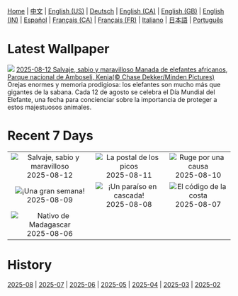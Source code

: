 [Home](../README.md) | [中文](zh-CN.md) | [English (US)](en-US.md) | [Deutsch](de-DE.md) | [English (CA)](en-CA.md) | [English (GB)](en-GB.md) | [English (IN)](en-IN.md) | [Español](es-ES.md) | [Français (CA)](fr-CA.md) | [Français (FR)](fr-FR.md) | [Italiano](it-IT.md) | [日本語](ja-JP.md) | [Português](pt-BR.md)

# Latest Wallpaper
![](https://www.bing.com/th?id=OHR.KenyaElephants_ES-ES4146810031_UHD.jpg)
[2025-08-12 Salvaje, sabio y maravilloso Manada de elefantes africanos, Parque nacional de Amboseli, Kenia(© Chase Dekker/Minden Pictures)](https://www.bing.com/th?id=OHR.KenyaElephants_ES-ES4146810031_UHD.jpg)
Orejas enormes y memoria prodigiosa: los elefantes son mucho más que gigantes de la sabana. Cada 12 de agosto se celebra el Día Mundial del Elefante, una fecha para concienciar sobre la importancia de proteger a estos majestuosos animales.

# Recent 7 Days
|  |  |  |
|:---:|:---:|:---:|
| ![](https://www.bing.com/th?id=OHR.KenyaElephants_ES-ES4146810031_400x240.jpg "Salvaje, sabio y maravilloso") 2025-08-12 | ![](https://www.bing.com/th?id=OHR.SantaMaddalena_ES-ES3834895860_400x240.jpg "La postal de los picos") 2025-08-11 | ![](https://www.bing.com/th?id=OHR.LionessKenya_ES-ES3481015675_400x240.jpg "Ruge por una causa") 2025-08-10 |
| ![](https://www.bing.com/th?id=OHR.SanSebastianBigWeek_ES-ES3382774844_400x240.jpg "¡Una gran semana!") 2025-08-09 | ![](https://www.bing.com/th?id=OHR.IguazuArgentina_ES-ES1410228495_400x240.jpg "¡Un paraíso en cascada!") 2025-08-08 | ![](https://www.bing.com/th?id=OHR.GasparillaLight_ES-ES4564834622_400x240.jpg "El código de la costa") 2025-08-07 |
| ![](https://www.bing.com/th?id=OHR.BabyLemur_ES-ES4465039868_400x240.jpg "Nativo de Madagascar") 2025-08-06 |  |  |

# History
[2025-08](../archives/wallpaper/es-ES/w_2025_08.md) | [2025-07](../archives/wallpaper/es-ES/w_2025_07.md) | [2025-06](../archives/wallpaper/es-ES/w_2025_06.md) | [2025-05](../archives/wallpaper/es-ES/w_2025_05.md) | [2025-04](../archives/wallpaper/es-ES/w_2025_04.md) | [2025-03](../archives/wallpaper/es-ES/w_2025_03.md) | [2025-02](../archives/wallpaper/es-ES/w_2025_02.md)
